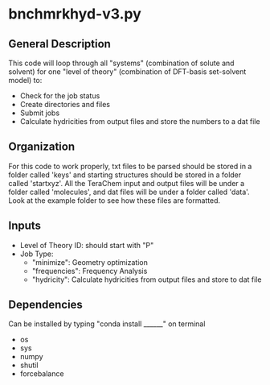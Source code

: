# bnchmrkhyd-v3.py

## General Description
This code will loop through all "systems" (combination of solute and solvent) for one "level of theory" (combination of DFT-basis set-solvent model) to:
* Check for the job status
* Create directories and files
* Submit jobs
* Calculate hydricities from output files and store the numbers to a dat file

## Organization
For this code to work properly, txt files to be parsed should be stored in a folder called 'keys' and starting structures should be stored in a folder called 'startxyz'. All the TeraChem input and output files will be under a folder called 'molecules', and dat files will be under a folder called 'data'. Look at the example folder to see how these files are formatted.

## Inputs
* Level of Theory ID: should start with "P"
* Job Type:
  * "minimize": Geometry optimization
  * "frequencies": Frequency Analysis
  * "hydricity": Calculate hydricities from output files and store to dat file

## Dependencies
Can be installed by typing "conda install ______" on terminal
* os
* sys
* numpy
* shutil
* forcebalance
